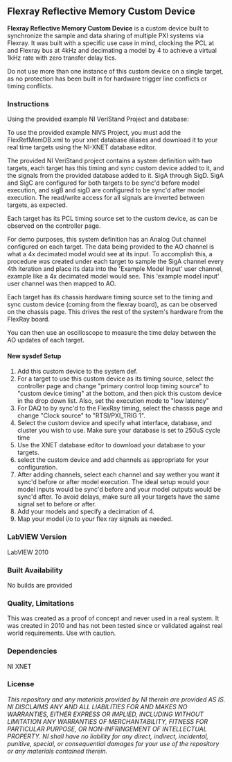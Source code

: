 ## Flexray Reflective Memory Custom Device ##

**Flexray Reflective Memory Custom Device** is a custom device built to synchronize the sample and data sharing of multiple PXI systems via Flexray. It was built with a specific use case in mind, clocking the PCL at and Flexray bus at 4kHz and decimating a model by 4 to achieve a virtual 1kHz rate with zero transfer delay tics.

Do not use more than one instance of this custom device on a single target, as no protection has been built in for hardware trigger line conflicts or timing conflicts.

### Instructions ###

Using the provided example NI VeriStand Project and database:

To use the provided example NIVS Project, you must add the FlexRefMemDB.xml to your xnet database aliases and download it to your real time targets using the NI-XNET database editor.

The provided NI VeriStand project contains a system definition with two targets, each target has this timing and sync custom device added to it, and the signals from the provided database added to it. SigA through SigD. SigA and SigC are configured for both targets to be sync'd before model execution, and sigB and sigD are configured to be sync'd after model execution. The read/write access for all signals are inverted between targets, as expected.

Each target has its PCL timing source set to the custom device, as can be observed on the controller page.

For demo purposes, this system definition has an Analog Out channel configured on each target. The data being provided to the AO channel is what a 4x decimated model would see at its input. To accomplish this, a procedure was created under each target to sample the SigA channel every 4th iteration and place its data into the 'Example Model Input' user channel, example like a 4x decimated model would see. This 'example model input' user channel was then mapped to AO.

Each target has its chassis hardware timing source set to the timing and sync custom device (coming from the flexray board), as can be observed on the chassis page. This drives the rest of the system's hardware from the FlexRay board. 

You can then use an oscilloscope to measure the time delay between the AO updates of each target.

#### New sysdef Setup ####
1. Add this custom device to the system def.
1. For a target to use this custom device as its timing source, select the controller page and change "primary control loop timing source" to "custom device timing" at the bottom, and then pick this custom device in the drop down list. Also, set the execution mode to "low latency"
1. For DAQ to by sync'd to the FlexRay timing, select the chassis page and change "Clock source" to "RTSI/PXI_TRIG 1".
1. Select the custom device and specify what interface, database, and cluster you wish to use. Make sure your database is set to 250uS cycle time
1. Use the XNET database editor to download your database to your targets.
1. select the custom device and add channels as appropriate for your configuration.
1. After adding channels, select each channel and say wether you want it sync'd before or after model execution. The ideal setup would your model inputs would be sync'd before and your model outputs would be sync'd after. To avoid delays, make sure all your targets have the same signal set to before or after.
1. Add your models and specify a decimation of 4.
1. Map your model i/o to your flex ray signals as needed.

### LabVIEW Version ###

LabVIEW 2010

### Built Availability ###

No builds are provided

### Quality, Limitations ###

This was created as a proof of concept and never used in a real system. It was created in 2010 and has not been tested since or validated against real world requirements. Use with caution.

### Dependencies ###

NI XNET

### License ###

*This repository and any materials provided by NI therein are provided AS IS. NI DISCLAIMS ANY AND ALL LIABILITIES FOR AND MAKES NO WARRANTIES, EITHER EXPRESS OR IMPLIED, INCLUDING WITHOUT LIMITATION ANY WARRANTIES OF MERCHANTABILITY, FITNESS FOR  PARTICULAR PURPOSE, OR NON-INFRINGEMENT OF INTELLECTUAL PROPERTY. NI shall have no liability for any direct, indirect, incidental, punitive, special, or consequential damages for your use of the repository or any materials contained therein.*